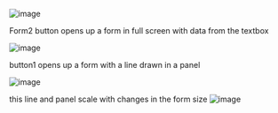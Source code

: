 ![image](https://github.com/user-attachments/assets/e1924387-20ed-433b-a5ff-a006bd0d9dda)

Form2 button opens up a form in full screen with data from the textbox

![image](https://github.com/user-attachments/assets/bae6b3de-71ee-4dc2-a18d-28615b9af7c1)

button1 opens up a form with a line drawn in a panel

![image](https://github.com/user-attachments/assets/e7cdbbbe-78fe-4797-921d-5962c6353e10)

this line and panel scale with changes in the form size
![image](https://github.com/user-attachments/assets/d2d174df-3a58-4c70-a691-1fb175630c6e)

